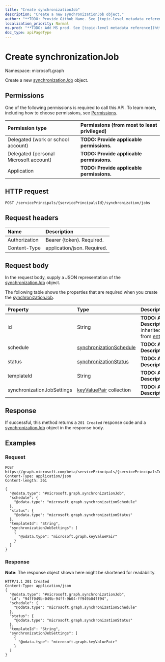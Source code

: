 ```yaml
---
title: "Create synchronizationJob"
description: "Create a new synchronizationJob object."
author: "**TODO: Provide Github Name. See [topic-level metadata reference](https://msgo.azurewebsites.net/add/document/guidelines/metadata.html#topic-level-metadata)**"
localization_priority: Normal
ms.prod: "**TODO: Add MS prod. See [topic-level metadata reference](https://msgo.azurewebsites.net/add/document/guidelines/metadata.html#topic-level-metadata)**"
doc_type: apiPageType
---
```


# Create synchronizationJob
Namespace: microsoft.graph

Create a new [synchronizationJob](../resources/synchronization-synchronizationjob.md) object.

## Permissions
One of the following permissions is required to call this API. To learn more, including how to choose permissions, see [Permissions](/concepts/permissions-reference.md).

|Permission type|Permissions (from most to least privileged)|
|:---|:---|
|Delegated (work or school account)|**TODO: Provide applicable permissions.**|
|Delegated (personal Microsoft account)|**TODO: Provide applicable permissions.**|
|Application|**TODO: Provide applicable permissions.**|

## HTTP request

<!-- {
  "blockType": "ignored"
}
-->
``` http
POST /servicePrincipals/{servicePrincipalsId}/synchronization/jobs
```

## Request headers
|Name|Description|
|:---|:---|
|Authorization|Bearer {token}. Required.|
|Content-Type|application/json. Required.|

## Request body
In the request body, supply a JSON representation of the [synchronizationJob](../resources/synchronization-synchronizationjob.md) object.

The following table shows the properties that are required when you create the [synchronizationJob](../resources/synchronization-synchronizationjob.md).

|Property|Type|Description|
|:---|:---|:---|
|id|String|**TODO: Add Description** Inherited from [entity](../resources/entity.md)|
|schedule|[synchronizationSchedule](../resources/synchronization-synchronizationschedule.md)|**TODO: Add Description**|
|status|[synchronizationStatus](../resources/synchronization-synchronizationstatus.md)|**TODO: Add Description**|
|templateId|String|**TODO: Add Description**|
|synchronizationJobSettings|[keyValuePair](../resources/synchronization-keyvaluepair.md) collection|**TODO: Add Description**|



## Response

If successful, this method returns a `201 Created` response code and a [synchronizationJob](../resources/synchronization-synchronizationjob.md) object in the response body.

## Examples

### Request
<!-- {
  "blockType": "request",
  "name": "create_synchronizationjob_from_"
}
-->
``` http
POST https://graph.microsoft.com/beta/servicePrincipals/{servicePrincipalsId}/synchronization/jobs
Content-Type: application/json
Content-length: 361

{
  "@odata.type": "#microsoft.graph.synchronizationJob",
  "schedule": {
    "@odata.type": "microsoft.graph.synchronizationSchedule"
  },
  "status": {
    "@odata.type": "microsoft.graph.synchronizationStatus"
  },
  "templateId": "String",
  "synchronizationJobSettings": [
    {
      "@odata.type": "microsoft.graph.keyValuePair"
    }
  ]
}
```


### Response
**Note:** The response object shown here might be shortened for readability.
<!-- {
  "blockType": "response",
  "truncated": true,
  "@odata.type": "microsoft.graph.synchronizationjob"
}
-->
``` http
HTTP/1.1 201 Created
Content-Type: application/json
{
  "@odata.type": "#microsoft.graph.synchronizationJob",
  "id": "94ff049b-049b-94ff-9b04-ff949b04ff94",
  "schedule": {
    "@odata.type": "microsoft.graph.synchronizationSchedule"
  },
  "status": {
    "@odata.type": "microsoft.graph.synchronizationStatus"
  },
  "templateId": "String",
  "synchronizationJobSettings": [
    {
      "@odata.type": "microsoft.graph.keyValuePair"
    }
  ]
}
```

